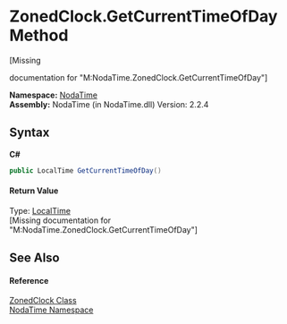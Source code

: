 # ZonedClock.GetCurrentTimeOfDay Method 
 

\[Missing <summary> documentation for "M:NodaTime.ZonedClock.GetCurrentTimeOfDay"\]

**Namespace:**&nbsp;<a href="N_NodaTime">NodaTime</a><br />**Assembly:**&nbsp;NodaTime (in NodaTime.dll) Version: 2.2.4

## Syntax

**C#**<br />
``` C#
public LocalTime GetCurrentTimeOfDay()
```


#### Return Value
Type: <a href="T_NodaTime_LocalTime">LocalTime</a><br />\[Missing <returns> documentation for "M:NodaTime.ZonedClock.GetCurrentTimeOfDay"\]

## See Also


#### Reference
<a href="T_NodaTime_ZonedClock">ZonedClock Class</a><br /><a href="N_NodaTime">NodaTime Namespace</a><br />